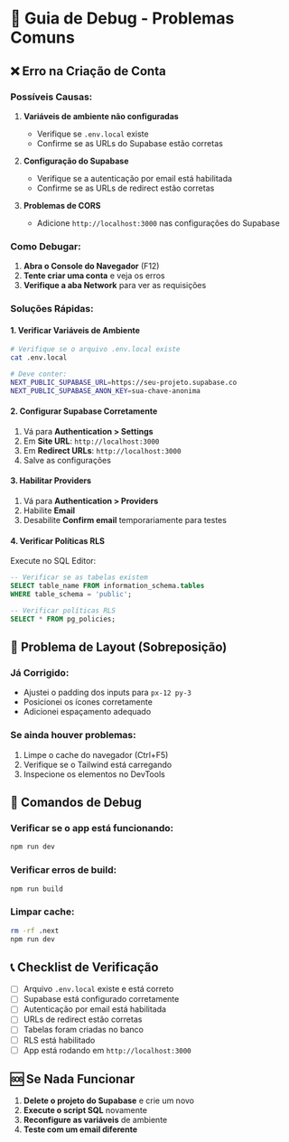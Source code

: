# 🐛 Guia de Debug - Problemas Comuns

## ❌ Erro na Criação de Conta

### Possíveis Causas:

1. **Variáveis de ambiente não configuradas**
   - Verifique se `.env.local` existe
   - Confirme se as URLs do Supabase estão corretas

2. **Configuração do Supabase**
   - Verifique se a autenticação por email está habilitada
   - Confirme se as URLs de redirect estão corretas

3. **Problemas de CORS**
   - Adicione `http://localhost:3000` nas configurações do Supabase

### Como Debugar:

1. **Abra o Console do Navegador** (F12)
2. **Tente criar uma conta** e veja os erros
3. **Verifique a aba Network** para ver as requisições

### Soluções Rápidas:

#### 1. Verificar Variáveis de Ambiente
```bash
# Verifique se o arquivo .env.local existe
cat .env.local

# Deve conter:
NEXT_PUBLIC_SUPABASE_URL=https://seu-projeto.supabase.co
NEXT_PUBLIC_SUPABASE_ANON_KEY=sua-chave-anonima
```

#### 2. Configurar Supabase Corretamente
1. Vá para **Authentication > Settings**
2. Em **Site URL**: `http://localhost:3000`
3. Em **Redirect URLs**: `http://localhost:3000`
4. Salve as configurações

#### 3. Habilitar Providers
1. Vá para **Authentication > Providers**
2. Habilite **Email**
3. Desabilite **Confirm email** temporariamente para testes

#### 4. Verificar Políticas RLS
Execute no SQL Editor:
```sql
-- Verificar se as tabelas existem
SELECT table_name FROM information_schema.tables 
WHERE table_schema = 'public';

-- Verificar políticas RLS
SELECT * FROM pg_policies;
```

## 🎨 Problema de Layout (Sobreposição)

### Já Corrigido:
- Ajustei o padding dos inputs para `px-12 py-3`
- Posicionei os ícones corretamente
- Adicionei espaçamento adequado

### Se ainda houver problemas:
1. Limpe o cache do navegador (Ctrl+F5)
2. Verifique se o Tailwind está carregando
3. Inspecione os elementos no DevTools

## 🔧 Comandos de Debug

### Verificar se o app está funcionando:
```bash
npm run dev
```

### Verificar erros de build:
```bash
npm run build
```

### Limpar cache:
```bash
rm -rf .next
npm run dev
```

## 📞 Checklist de Verificação

- [ ] Arquivo `.env.local` existe e está correto
- [ ] Supabase está configurado corretamente
- [ ] Autenticação por email está habilitada
- [ ] URLs de redirect estão corretas
- [ ] Tabelas foram criadas no banco
- [ ] RLS está habilitado
- [ ] App está rodando em `http://localhost:3000`

## 🆘 Se Nada Funcionar

1. **Delete o projeto do Supabase** e crie um novo
2. **Execute o script SQL** novamente
3. **Reconfigure as variáveis** de ambiente
4. **Teste com um email diferente**